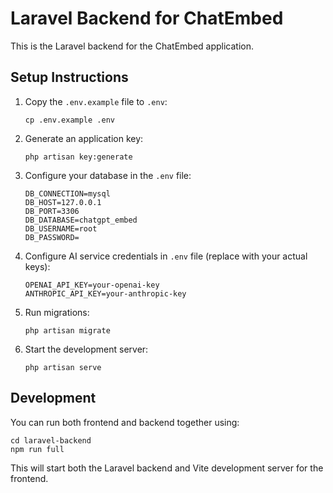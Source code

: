 
# Laravel Backend for ChatEmbed

This is the Laravel backend for the ChatEmbed application.

## Setup Instructions

1. Copy the `.env.example` file to `.env`:
   ```
   cp .env.example .env
   ```

2. Generate an application key:
   ```
   php artisan key:generate
   ```

3. Configure your database in the `.env` file:
   ```
   DB_CONNECTION=mysql
   DB_HOST=127.0.0.1
   DB_PORT=3306
   DB_DATABASE=chatgpt_embed
   DB_USERNAME=root
   DB_PASSWORD=
   ```

4. Configure AI service credentials in `.env` file (replace with your actual keys):
   ```
   OPENAI_API_KEY=your-openai-key
   ANTHROPIC_API_KEY=your-anthropic-key
   ```

5. Run migrations:
   ```
   php artisan migrate
   ```

6. Start the development server:
   ```
   php artisan serve
   ```

## Development

You can run both frontend and backend together using:

```
cd laravel-backend
npm run full
```

This will start both the Laravel backend and Vite development server for the frontend.
